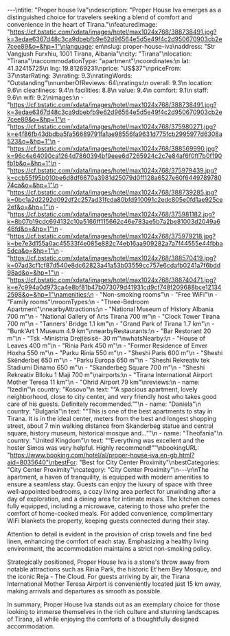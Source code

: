 ---\ntitle: "Proper house Iva"\ndescription: "Proper House Iva emerges as a distinguished choice for travelers seeking a blend of comfort and convenience in the heart of Tirana."\nfeaturedImage: "https://cf.bstatic.com/xdata/images/hotel/max1024x768/388738491.jpg?k=3edae6367d48c3ca9dbebfb9e62d96564e5d5e49f4c2d950670903cb2e7cee89&o=&hp=1"\nlanguage: en\nslug: proper-house-iva\naddress: "Str Vangjush Furxhiu, 1001 Tirana, Albania"\ncity: "Tirana"\nlocation: "Tirana"\naccommodationType: "apartment"\ncoordinates:\n  lat: 41.32415725\n  lng: 19.81269231\nprice: "US$37"\npriceFrom: 37\nstarRating: 3\nrating: 9.3\nratingWords: "Outstanding"\nnumberOfReviews: 64\nratings:\n  overall: 9.3\n  location: 9.6\n  cleanliness: 9.4\n  facilities: 8.8\n  value: 9.4\n  comfort: 9.1\n  staff: 9.6\n  wifi: 9.2\nimages:\n  - "https://cf.bstatic.com/xdata/images/hotel/max1024x768/388738491.jpg?k=3edae6367d48c3ca9dbebfb9e62d96564e5d5e49f4c2d950670903cb2e7cee89&o=&hp=1"\n  - "https://cf.bstatic.com/xdata/images/hotel/max1024x768/375980271.jpg?k=e4f86fb43dbdba5fa56689791fa1ae98556fa9631d775fcb2995977d6308a523&o=&hp=1"\n  - "https://cf.bstatic.com/xdata/images/hotel/max1024x768/388569990.jpg?k=96c4e64090ca1264d7860394bf9eee6d7265924c2c7e84af6f0ff7b0f190fb1b&o=&hp=1"\n  - "https://cf.bstatic.com/xdata/images/hotel/max1024x768/375979439.jpg?k=ccb55f95b010be6d8df6670a3981d25079d0ff128a6527e60f644978978074ca&o=&hp=1"\n  - "https://cf.bstatic.com/xdata/images/hotel/max1024x768/388739285.jpg?k=0bc1a2d2292d092df2c257ad31fcda80bfd910091c2edc805e0fd1ae925ce2ef&o=&hp=1"\n  - "https://cf.bstatic.com/xdata/images/hotel/max1024x768/375981182.jpg?k=8b07b19cdc694132c10a5166ff115662c46e783ae5b7a2be81003d2049a646fd&o=&hp=1"\n  - "https://cf.bstatic.com/xdata/images/hotel/max1024x768/375979218.jpg?k=be7e3d155a0ac45533f4e085e882c74eb16aa909282a7a7f44555e44fbba5dca&o=&hp=1"\n  - "https://cf.bstatic.com/xdata/images/hotel/max1024x768/388570419.jpg?k=07ad3cf1cf87d540e8dc62823a41a53b03559cc757e6cdafb0241a7f6bdd98ad&o=&hp=1"\n  - "https://cf.bstatic.com/xdata/images/hotel/max1024x768/388740471.jpg?k=e7c994a0d973ca4e8bf81b47b073079d41931cd9cf748f209688bce121342598&o=&hp=1"\namenities:\n  - "Non-smoking rooms"\n  - "Free WiFi"\n  - "Family rooms"\nroomTypes:\n  - "Three-Bedroom Apartment"\nnearbyAttractions:\n  - "National Museum of History Albania 700 m"\n  - "National Gallery of Arts Tirana 700 m"\n  - "Clock Tower Tirana 700 m"\n  - "Tanners' Bridge 1.1 km"\n  - "Grand Park of Tirana 1.7 km"\n  - "Bunk'Art 1 Museum 4.9 km"\nnearbyRestaurants:\n  - "Bar Restorant 20 m"\n  - "Tsk -Ministria Drejtësisë- 30 m"\nwhatsNearby:\n  - "House of Leaves 400 m"\n  - "Rinia Park 450 m"\n  - "Former Residence of Enver Hoxha 550 m"\n  - "Parku Rinia 550 m"\n  - "Sheshi Paris 600 m"\n  - "Sheshi Skënderbej 650 m"\n  - "Parku Europa 650 m"\n  - "Sheshi Rekreativ tek Stadiumi Dinamo 650 m"\n  - "Skanderbeg Square 700 m"\n  - "Sheshi Rekreativ Blloku 1 Maji 700 m"\nairports:\n  - "Tirana International Airport Mother Teresa 11 km"\n  - "Ohrid Airport 79 km"\nreviews:\n  - name: "Izedin"\n    country: "Kosovo"\n    text: "“A spacious apartment, lovely neighborhood, close to city center, and very friendly host who takes good care of his guests. Definitely recommended.”"\n  - name: "Daniela"\n    country: "Bulgaria"\n    text: "“This is one of the best apartments to stay in Tirana. It is in the ideal center, meters from the best and longest shopping street, about 7 min walking distance from Skanderbeg statue and central square, history museum, historical mosque and...”"\n  - name: "Theofania"\n    country: "United Kingdom"\n    text: "“Everything was excellent and the hoster Simos was very helpful. Highly recommend!”"\nbookingURL: "https://www.booking.com/hotel/al/proper-house-iva.en-gb.html?aid=8035640"\nbestFor: "Best for City Center Proximity"\nbestCategories: "City Center Proximity"\ncategory: "City Center Proximity"\n---\n\nThe apartment, a haven of tranquility, is equipped with modern amenities to ensure a seamless stay. Guests can enjoy the luxury of space with three well-appointed bedrooms, a cozy living area perfect for unwinding after a day of exploration, and a dining area for intimate meals. The kitchen comes fully equipped, including a microwave, catering to those who prefer the comfort of home-cooked meals. For added convenience, complimentary WiFi blankets the property, keeping guests connected during their stay.

Attention to detail is evident in the provision of crisp towels and fine bed linen, enhancing the comfort of each stay. Emphasizing a healthy living environment, the accommodation maintains a strict non-smoking policy.

Strategically positioned, Proper House Iva is a stone's throw away from notable attractions such as Rinia Park, the historic Et'hem Bey Mosque, and the iconic Reja - The Cloud. For guests arriving by air, the Tirana International Mother Teresa Airport is conveniently located just 15 km away, making arrivals and departures as smooth as possible.

In summary, Proper House Iva stands out as an exemplary choice for those looking to immerse themselves in the rich culture and stunning landscapes of Tirana, all while enjoying the comforts of a thoughtfully designed accommodation.